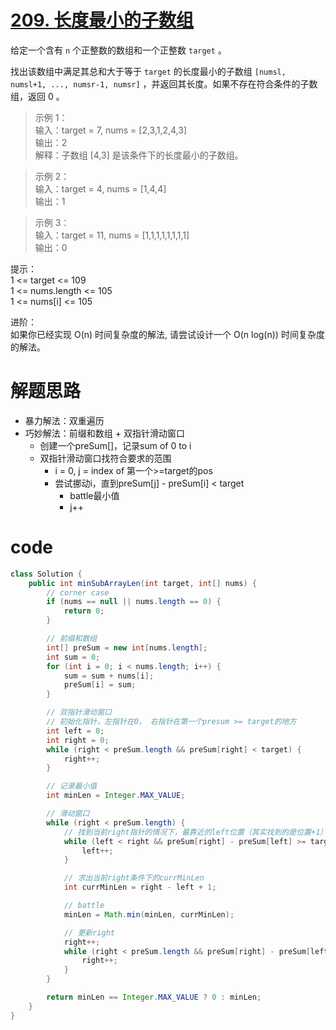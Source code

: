 # [209. 长度最小的子数组](https://leetcode.cn/problems/minimum-size-subarray-sum/description/?envType=company&envId=bytedance&favoriteSlug=bytedance-thirty-days)

给定一个含有 `n` 个正整数的数组和一个正整数 `target` 。

找出该数组中满足其总和大于等于 `target` 的长度最小的子数组 `[numsl, numsl+1, ..., numsr-1, numsr]` ，并返回其长度。如果不存在符合条件的子数组，返回 0 。

>示例 1：<br>
输入：target = 7, nums = [2,3,1,2,4,3] <br>
输出：2 <br>
解释：子数组 [4,3] 是该条件下的长度最小的子数组。

>示例 2：<br>
输入：target = 4, nums = [1,4,4] <br>
输出：1 

>示例 3：<br>
输入：target = 11, nums = [1,1,1,1,1,1,1,1] <br>
输出：0

提示：<br>
1 <= target <= 109 <br>
1 <= nums.length <= 105 <br>
1 <= nums[i] <= 105

进阶：<br>
如果你已经实现 O(n) 时间复杂度的解法, 请尝试设计一个 O(n log(n)) 时间复杂度的解法。

# 解题思路
- 暴力解法：双重遍历
- 巧妙解法：前缀和数组 + 双指针滑动窗口
  - 创建一个preSum[]，记录sum of 0 to i
  - 双指针滑动窗口找符合要求的范围
    - i = 0, j = index of 第一个>=target的pos
    - 尝试挪动i，直到preSum[j] - preSum[i] < target
      - battle最小值
      - j++

# code
```java
class Solution {
    public int minSubArrayLen(int target, int[] nums) {
        // corner case
        if (nums == null || nums.length == 0) {
            return 0;
        }

        // 前缀和数组
        int[] preSum = new int[nums.length];
        int sum = 0;
        for (int i = 0; i < nums.length; i++) {
            sum = sum + nums[i];
            preSum[i] = sum;
        }

        // 双指针滑动窗口
        // 初始化指针，左指针在0， 右指针在第一个presum >= target的地方
        int left = 0;
        int right = 0;
        while (right < preSum.length && preSum[right] < target) {
            right++;
        }

        // 记录最小值
        int minLen = Integer.MAX_VALUE;

        // 滑动窗口
        while (right < preSum.length) {
            // 找到当前right指针的情况下，最靠近的left位置（其实找到的是位置+1）
            while (left < right && preSum[right] - preSum[left] >= target) {
                left++;
            }

            // 求出当前right条件下的currMinLen
            int currMinLen = right - left + 1;

            // battle
            minLen = Math.min(minLen, currMinLen);

            // 更新right
            right++;
            while (right < preSum.length && preSum[right] - preSum[left] < target) {
                right++;
            }
        }

        return minLen == Integer.MAX_VALUE ? 0 : minLen;
    }
}
```